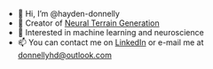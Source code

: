- 👋 Hi, I’m @hayden-donnelly
- 🌱 Creator of [Neural Terrain Generation](https://hayden-donnelly.itch.io/neural-terrain-generation-for-unity)
- 👀 Interested in machine learning and neuroscience
- 📫 You can contact me on [LinkedIn](https://www.linkedin.com/in/hayden-donnelly/) or e-mail me at donnellyhd@outlook.com

<!---
hayden-donnelly/hayden-donnelly is a ✨ special ✨ repository because its `README.md` (this file) appears on your GitHub profile.
You can click the Preview link to take a look at your changes.
--->
